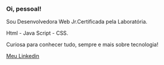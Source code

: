 ### Oi, pessoal!
<p>Sou Desenvolvedora Web Jr.Certificada pela Laboratória.</p>
<p>Html - Java Script - CSS.</p>
<p>Curiosa para conhecer tudo, sempre e mais sobre tecnologia!</p>
<a href="linkedin.com/in/anasou/">Meu Linkedin</a>

<!--
**anasounatural/anasounatural** is a ✨ _special_ ✨ repository because its `README.md` (this file) appears on your GitHub profile.


- 🔭 I’m currently working on ...
- 🌱 I’m currently learning ...
- 👯 I’m looking to collaborate on ...
- 🤔 I’m looking for help with ...
- 💬 Ask me about ...
- 📫 How to reach me: ...
- 😄 Pronouns: ...
- ⚡ Fun fact: ...
-->
